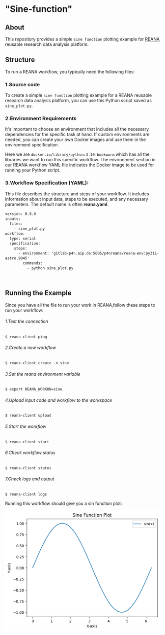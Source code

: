 #  "Sine-function"
## About
 This repository provides a simple `sine function` plotting example for [REANA](https://www.reanahub.io/) reusable research data analysis platform.
## Structure
To run a REANA workflow, you typically need the following files:
### 1.**Source code**

To create a simple `sine function` plotting example for a REANA reusable research data analysis platform, you can use this Python script saved as `sine_plot.py`.

### 2.**Environment Requirements**
It's important to choose an environment that includes all the necessary dependencies for the specific task at hand. If custom environments are needed, you can create your own Docker images and use them in the environment specification.  

 Here we are `docker.io/library/python:3.10-bookworm` which has all the libraries we want to run this specific workflow. The environment section in our REANA workflow YAML file indicates the Docker image to be used for running your Python script.

### 3.**Workflow Specification (YAML)**:
This file describes the structure and steps of your workflow. It includes information about input data, steps to be executed, and any necessary parameters. The default name is often **reana.yaml**.

``` 
version: 0.9.0
inputs:
  files:
    - sine_plot.py
workflow:
  type: serial
  specification:
    steps:
      - environment: 'gitlab-p4n.aip.de:5005/p4nreana/reana-env:py311-astro.9845'
        commands:
          - python sine_plot.py



```

## Running the Example  
Since you have all the file to run your work in REANA,follow these steps to run your workflow:

 ###### 1.Test the connection
``` 
$ reana-client ping

```
 ###### 2.Create a  new workflow

```
$ reana-client create -n sine

```
 ###### 3.Set the reana environment variable
```
$ export REANA_WORKON=sine

```
 ###### 4.Upload input code and workflow to the workspace
```
$ reana-client upload

```
 ###### 5.Start the workflow
```
$ reana-client start

```
 ###### 6.Check workflow status
```
$ reana-client status

```
 ###### 7.Check logs and output
```
$ reana-client logs

```
Running this workflow should give you a sin function plot:

![](sine_plot.png)



